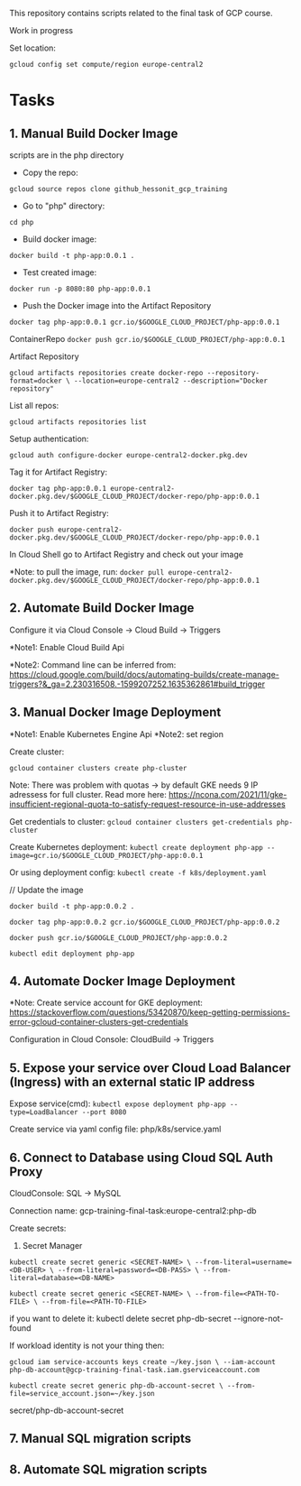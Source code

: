 This repository contains scripts related to the final task of GCP course.


Work in progress

Set location:

`gcloud config set compute/region europe-central2`


# Tasks
## 1. Manual Build Docker Image
scripts are in the php directory

- Copy the repo: 

`gcloud source repos clone github_hessonit_gcp_training`

- Go to "php" directory:

`cd php`

- Build docker image:

`docker build -t php-app:0.0.1 .`

- Test created image:

`docker run -p 8080:80 php-app:0.0.1 `

- Push the Docker image into the Artifact Repository

`docker tag php-app:0.0.1 gcr.io/$GOOGLE_CLOUD_PROJECT/php-app:0.0.1`

ContainerRepo `docker push gcr.io/$GOOGLE_CLOUD_PROJECT/php-app:0.0.1`

Artifact Repository

`gcloud artifacts repositories create docker-repo --repository-format=docker \
--location=europe-central2 --description="Docker repository"`

List all repos:

`gcloud artifacts repositories list`

Setup authentication:

`gcloud auth configure-docker europe-central2-docker.pkg.dev`


Tag it for Artifact Registry:

`docker tag php-app:0.0.1
europe-central2-docker.pkg.dev/$GOOGLE_CLOUD_PROJECT/docker-repo/php-app:0.0.1`

Push it to Artifact Registry:

`docker push europe-central2-docker.pkg.dev/$GOOGLE_CLOUD_PROJECT/docker-repo/php-app:0.0.1`

In Cloud Shell go to Artifact Registry and check out your image

*Note: to pull the image, run: `docker pull europe-central2-docker.pkg.dev/$GOOGLE_CLOUD_PROJECT/docker-repo/php-app:0.0.1`

## 2. Automate Build Docker Image 
Configure it via Cloud Console -> Cloud Build -> Triggers

*Note1: Enable Cloud Build Api

*Note2: Command line can be inferred from: https://cloud.google.com/build/docs/automating-builds/create-manage-triggers?&_ga=2.230316508.-1599207252.1635362861#build_trigger

## 3. Manual Docker Image Deployment
*Note1: Enable Kubernetes Engine Api
*Note2: set region

Create cluster:

`gcloud container clusters create php-cluster`

Note: There was problem with quotas -> by default GKE needs 9 IP adressess for full cluster. Read more here: https://ncona.com/2021/11/gke-insufficient-regional-quota-to-satisfy-request-resource-in-use-addresses


Get credentials to cluster:
`gcloud container clusters get-credentials php-cluster`

Create Kubernetes deployment:
`kubectl create deployment php-app --image=gcr.io/$GOOGLE_CLOUD_PROJECT/php-app:0.0.1`

Or using deployment config:
`kubectl create -f k8s/deployment.yaml`

// Update the image

`docker build -t php-app:0.0.2 .`

`docker tag php-app:0.0.2 gcr.io/$GOOGLE_CLOUD_PROJECT/php-app:0.0.2`

`docker push gcr.io/$GOOGLE_CLOUD_PROJECT/php-app:0.0.2`

`kubectl edit deployment php-app`

## 4. Automate Docker Image Deployment
*Note: Create service account for GKE deployment: https://stackoverflow.com/questions/53420870/keep-getting-permissions-error-gcloud-container-clusters-get-credentials

Configuration in Cloud Console: CloudBuild -> Triggers

## 5. Expose your service over Cloud Load Balancer (Ingress) with an external static IP address

Expose service(cmd):
`kubectl expose deployment php-app --type=LoadBalancer --port 8080`

Create service via yaml config file: php/k8s/service.yaml

## 6. Connect to Database using Cloud SQL Auth Proxy 
CloudConsole: SQL -> MySQL

Connection name: gcp-training-final-task:europe-central2:php-db

Create secrets:
1. Secret Manager


`kubectl create secret generic <SECRET-NAME> \
    --from-literal=username=<DB-USER> \
    --from-literal=password=<DB-PASS> \
    --from-literal=database=<DB-NAME>`


`kubectl create secret generic <SECRET-NAME> \
  --from-file=<PATH-TO-FILE> \
  --from-file=<PATH-TO-FILE>`

if you want to delete it:
kubectl delete secret php-db-secret --ignore-not-found


If workload identity is not your thing then:

`gcloud iam service-accounts keys create ~/key.json \
  --iam-account php-db-account@gcp-training-final-task.iam.gserviceaccount.com`

  `kubectl create secret generic php-db-account-secret \
--from-file=service_account.json=~/key.json`


secret/php-db-account-secret

## 7. Manual SQL migration scripts 

## 8. Automate SQL migration scripts 




